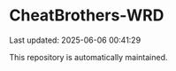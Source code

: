 # CheatBrothers-WRD

Last updated: 2025-06-06 00:41:29

This repository is automatically maintained.

